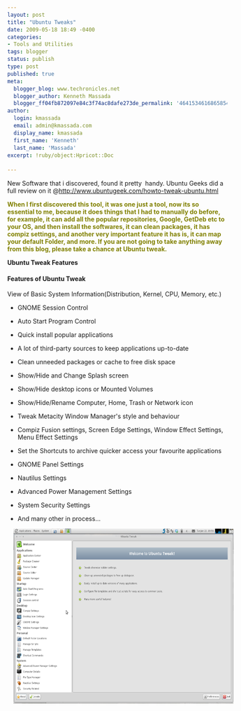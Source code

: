 ```yaml
---
layout: post
title: "Ubuntu Tweaks"
date: 2009-05-18 18:49 -0400
categories:
- Tools and Utilities
tags: blogger
status: publish
type: post
published: true
meta:
  blogger_blog: www.techronicles.net
  blogger_author: Kenneth Massada
  blogger_ff04fb872097e84c3f74ac8dafe273de_permalink: '4641534616865854658'
author:
  login: kmassada
  email: admin@kmassada.com
  display_name: kmassada
  first_name: 'Kenneth'
  last_name: 'Massada'
excerpt: !ruby/object:Hpricot::Doc

---
```

<p>New Software that i discovered, found it pretty  handy. Ubuntu Geeks did a full review on it @<a href="http://www.ubuntugeek.com/howto-tweak-ubuntu.html">http://www.ubuntugeek.com/howto-tweak-ubuntu.html</a></p>
<p><strong><span style="color:olive;">When I first discovered this tool, it was one just a tool, now its so essential to me, because it does things that I had to manually do before, for example, it can add all the popular repositories, Google, GetDeb etc to your OS, and then install the softwares, it can clean packages, it has compiz settings, and another very important feature it has is, it can map your default Folder, and more. If you are not going to take anything away from this blog, please take a chance at Ubuntu tweak. </span></strong></p>
<p><strong>Ubuntu Tweak Features</strong><br />
<h4>Features of Ubuntu Tweak</h4>
<p>View of Basic System Information(Distribution, Kernel, CPU, Memory, etc.)
<ul>
<li>GNOME Session Control</li>
<p>
<li>Auto Start Program Control</li>
<p>
<li>Quick install popular applications</li>
<p>
<li>A lot of third-party sources to keep applications up-to-date</li>
<p>
<li>Clean unneeded packages or cache to free disk space</li>
<p>
<li>Show/Hide and Change Splash screen</li>
<p>
<li>Show/Hide desktop icons or Mounted Volumes</li>
<p>
<li>Show/Hide/Rename Computer, Home, Trash or Network icon</li>
<p>
<li>Tweak Metacity Window Manager's style and behaviour</li>
<p>
<li>Compiz Fusion settings, Screen Edge Settings, Window Effect Settings, Menu Effect Settings</li>
<p>
<li>Set the Shortcuts to archive quicker access your favourite applications</li>
<p>
<li>GNOME Panel Settings</li>
<p>
<li>Nautilus Settings</li>
<p>
<li>Advanced Power Management Settings</li>
<p>
<li>System Security Settings</li>
<p>
<li>And many other in process...</li>
</ul>
<p>
<div class="separator" style="clear:both;text-align:center;"><a href="http://techronilces.files.wordpress.com/2009/05/27b10-home_phynx_workspace-1_001.png" style="margin-left:1em;margin-right:1em;"><img border="0" height="400" src="/images/wp/27b10-home_phynx_workspace-1_001.png?w=300" width="640" /></a></div>
<p></p>
